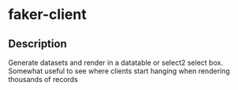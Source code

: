 # faker-client

## Description
Generate datasets and render in a datatable or select2 select box. Somewhat useful to see where clients start hanging when rendering thousands of records